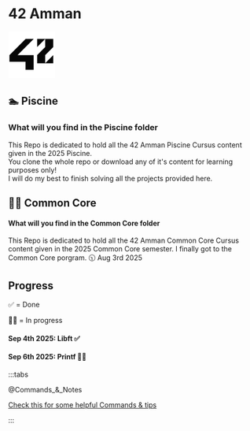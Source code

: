 # 42 Amman

![42Logo](63114141.png)

## 🏊 Piscine

### What will you find in the Piscine folder

This Repo is dedicated to hold all the 42 Amman Piscine Cursus content given in the 2025 Piscine.  
You clone the whole repo or download any of it's content for learning purposes only!  
I will do my best to finish solving all the projects provided here.

## 🧑‍💻 Common Core

#### What will you find in the Common Core folder

This Repo is dedicated to hold all the 42 Amman Common Core Cursus content given in the 2025 Common Core semester.
I finally got to the Common Core porgram.
🕥 Aug 3rd 2025

## Progress

✅ = Done

🧑‍💻 = In progress

#### Sep 4th 2025: Libft ✅

#### Sep 6th 2025: Printf 🧑‍💻

:::tabs

@Commands\_&_Notes

[Check this for some helpful Commands & tips](Commands&Notes.md)

:::
